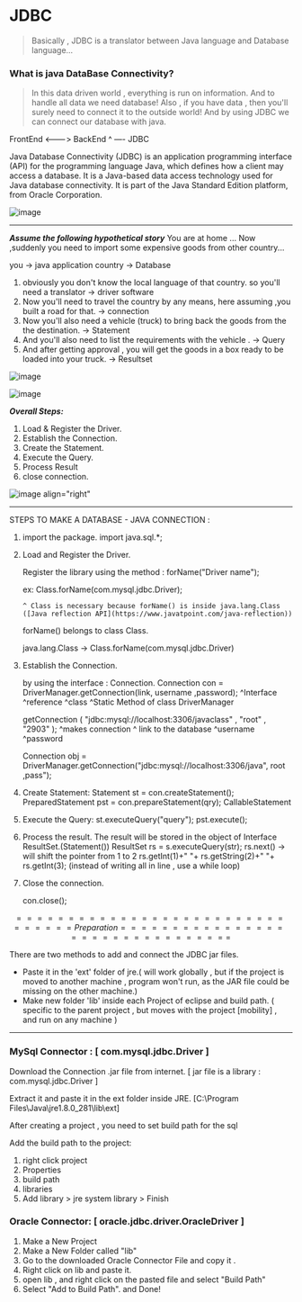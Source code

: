 # JDBC

> Basically , JDBC is a translator between Java language and Database language...

### What is java DataBase Connectivity?

> In this data driven world , everything is run on information.
And to handle all data we need database!
Also , if you have data , then you'll surely need to connect it to the outside world!
And by using JDBC we can connect our database with java.

FrontEnd       <———>      BackEnd
                       ^ —-  JDBC

Java Database Connectivity (JDBC) is an application programming interface (API) for the programming language Java, which defines how a client may access a database. It is a Java-based data access technology used for Java database connectivity. It is part of the Java Standard Edition platform, from Oracle Corporation.


![image](https://user-images.githubusercontent.com/67774570/119027637-36db4380-b9c4-11eb-8b1f-9d262d0bc3db.png)

<hr>



***Assume the following hypothetical story***
You are at home ...
Now ,suddenly  you need to import some expensive goods from other country...

you            → java application
country      → Database

1. obviously you don't know the local language of that country. so you'll need a translator                              → driver software
2. Now you'll need to travel the country by any means, here assuming ,you built a road for that.                     → connection
3. Now you'll also need a vehicle (truck) to bring back the goods from the the destination.                              → Statement 
4. And you'll also need to list the requirements with the vehicle .                                                                        → Query
5. And after getting approval , you will get the goods in a box ready to be loaded into your truck.                   → Resultset


![image](https://user-images.githubusercontent.com/67774570/119028178-cb45a600-b9c4-11eb-8c74-90f0f77b6c7d.png)

![image](https://user-images.githubusercontent.com/67774570/119028204-d0a2f080-b9c4-11eb-9088-bfbccbef51c9.png)



***Overall Steps:*** 

1. Load & Register the Driver.
2. Establish the Connection.
3. Create the Statement.
4. Execute the Query.
5. Process Result 
6. close connection.

![image align="right"](https://user-images.githubusercontent.com/67774570/119028434-15c72280-b9c5-11eb-99fb-a00e6b9b6228.png)


---

STEPS TO MAKE A DATABASE  - JAVA CONNECTION :

1. import the package.
import java.sql.*;

2.  Load and Register the Driver.

    Register the library using the method : forName("Driver name");

    ex: Class.forName(com.mysql.jdbc.Driver);

        ^ Class is necessary because forName() is inside java.lang.Class ([Java reflection API](https://www.javatpoint.com/java-reflection))

    forName() belongs to class Class.

    java.lang.Class  →  Class.forName(com.mysql.jdbc.Driver)

3. Establish the Connection.

     by using the interface : Connection.
    Connection con            =         DriverManager.getConnection(link, username ,password);
    ^Interface   ^reference                ^class              ^Static Method of class DriverManager

    getConnection           (     "jdbc:mysql://localhost:3306/javaclass"   ,     "root"    ,        "2903"      );
    ^makes connection          ^ link to the database                                  ^username      ^password

    Connection obj = DriverManager.getConnection("jdbc:mysql://localhost:3306/java", root ,pass");

4. Create Statement:
Statement st = con.createStatement();
PreparedStatement pst = con.prepareStatement(qry);
CallableStatement  
5. Execute the Query:
st.executeQuery("query");
pst.execute();

6. Process the result.
The result will be stored in the object of Interface ResultSet.(Statement())
ResultSet rs = s.executeQuery(str);
rs.next() → will shift the pointer from 1 to 2
rs.getInt(1)+" "+ rs.getString(2)+" "+ rs.getInt(3);
(instead of writing all in line , use a while loop)  

7. Close the connection.

     con.close();
     
     
$$================================   Preparation   ================================$$

There are two methods to add and connect the JDBC jar files.

- Paste it in the 'ext'  folder of jre.( will work globally , but if the project is moved to another machine , program won't run, as the JAR file could be missing on the other machine.)
- Make new folder  'lib' inside each Project of eclipse and build path. ( specific to the parent project , but moves with the project [mobility] , and run on any machine )

---

### MySql Connector :                                                        [ com.mysql.jdbc.Driver ]

Download the Connection .jar file from internet.  [ jar file is a library :  com.mysql.jdbc.Driver ]

Extract it and paste it in the ext folder inside JRE. [C:\Program Files\Java\jre1.8.0_281\lib\ext]

After creating a project , you need to set build path for the sql 

Add the build path to the project:

1. right click project
2. Properties
3. build path
4. libraries 
5. Add library > jre system library > Finish



### Oracle Connector:                                            [ oracle.jdbc.driver.OracleDriver ]

1. Make a New Project 
2. Make a New Folder called "lib"  
3. Go to the downloaded Oracle Connector File  and copy it .
4. Right click on lib and paste it.
5. open lib , and right click on the pasted file and select "Build Path" 
6. Select "Add to Build Path". and Done!
